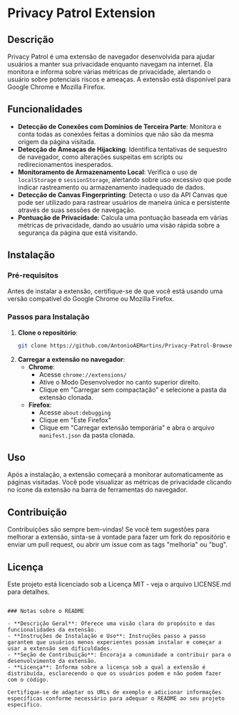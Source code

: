 # Privacy Patrol Extension

## Descrição

Privacy Patrol é uma extensão de navegador desenvolvida para ajudar usuários a manter sua privacidade enquanto navegam na internet. Ela monitora e informa sobre várias métricas de privacidade, alertando o usuário sobre potenciais riscos e ameaças. A extensão está disponível para Google Chrome e Mozilla Firefox.

## Funcionalidades

- **Detecção de Conexões com Domínios de Terceira Parte**: Monitora e conta todas as conexões feitas a domínios que não são da mesma origem da página visitada.
- **Detecção de Ameaças de Hijacking**: Identifica tentativas de sequestro de navegador, como alterações suspeitas em scripts ou redirecionamentos inesperados.
- **Monitoramento de Armazenamento Local**: Verifica o uso de `localStorage` e `sessionStorage`, alertando sobre uso excessivo que pode indicar rastreamento ou armazenamento inadequado de dados.
- **Detecção de Canvas Fingerprinting**: Detecta o uso da API Canvas que pode ser utilizado para rastrear usuários de maneira única e persistente através de suas sessões de navegação.
- **Pontuação de Privacidade**: Calcula uma pontuação baseada em várias métricas de privacidade, dando ao usuário uma visão rápida sobre a segurança da página que está visitando.

## Instalação

### Pré-requisitos

Antes de instalar a extensão, certifique-se de que você está usando uma versão compatível do Google Chrome ou Mozilla Firefox.

### Passos para Instalação

1. **Clone o repositório**:
   ```bash
   git clone https://github.com/AntonioAEMartins/Privacy-Patrol-Browser-Extesion/
   ```
2. **Carregar a extensão no navegador**:
   - **Chrome**:
     - Acesse `chrome://extensions/`
     - Ative o Modo Desenvolvedor no canto superior direito.
     - Clique em "Carregar sem compactação" e selecione a pasta da extensão clonada.
   - **Firefox**:
     - Acesse `about:debugging`
     - Clique em "Este Firefox"
     - Clique em "Carregar extensão temporária" e abra o arquivo `manifest.json` da pasta clonada.

## Uso

Após a instalação, a extensão começará a monitorar automaticamente as páginas visitadas. Você pode visualizar as métricas de privacidade clicando no ícone da extensão na barra de ferramentas do navegador.

## Contribuição

Contribuições são sempre bem-vindas! Se você tem sugestões para melhorar a extensão, sinta-se à vontade para fazer um fork do repositório e enviar um pull request, ou abrir um issue com as tags "melhoria" ou "bug".

## Licença

Este projeto está licenciado sob a Licença MIT - veja o arquivo LICENSE.md para detalhes.
```

### Notas sobre o README

- **Descrição Geral**: Oferece uma visão clara do propósito e das funcionalidades da extensão.
- **Instruções de Instalação e Uso**: Instruções passo a passo garantem que usuários menos experientes possam instalar e começar a usar a extensão sem dificuldades.
- **Seção de Contribuição**: Encoraja a comunidade a contribuir para o desenvolvimento da extensão.
- **Licença**: Informa sobre a licença sob a qual a extensão é distribuída, esclarecendo o que os usuários podem e não podem fazer com o código.

Certifique-se de adaptar os URLs de exemplo e adicionar informações específicas conforme necessário para adequar o README ao seu projeto específico.
